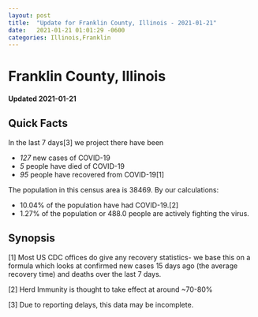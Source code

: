 ```yaml
---
layout: post
title:  "Update for Franklin County, Illinois - 2021-01-21"
date:   2021-01-21 01:01:29 -0600
categories: Illinois,Franklin
---
```


# Franklin County, Illinois
#### Updated 2021-01-21

## Quick Facts

In the last 7 days[3] we project there have been
- *127* new cases of COVID-19
- *5* people have died of COVID-19
- *95* people have recovered from COVID-19[1]

The population in this census area is 38469. By our calculations:
- 10.04% of the population have had COVID-19.[2]
- 1.27% of the population or 488.0 people are actively fighting the virus.

## Synopsis




[1] Most US CDC offices do give any recovery statistics- we base this on a formula which looks at confirmed new cases
15 days ago (the average recovery time) and deaths over the last 7 days.

[2] Herd Immunity is thought to take effect at around ~70-80%

[3] Due to reporting delays, this data may be incomplete.
 
    